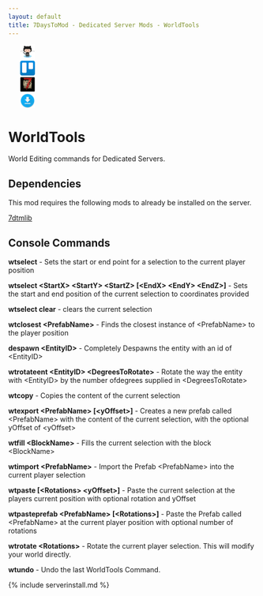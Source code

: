 ```yaml
---
layout: default
title: 7DaysToMod - Dedicated Server Mods - WorldTools
---
```


<ul style="list-style: none;">
	<li class="link-toolbar-right">
		<a href="https://github.com/7DaysToMod/worldtools" class="social-icon" target="_blank" title="View on Github">
			<img src="/images/Octocat.png" height="30">
		</a>
	</li>
	<li class="link-toolbar-right">
		<a href="https://trello.com/b/ubhbKNfD/worldtools" class="social-icon" target="_blank" title="TODO List on Trello">
			<img src="/images/trello.png" height="30">
		</a>
	</li>
	<li class="link-toolbar-right">
		<a href="http://7daystodie.com/forums/" class="social-icon" target="_blank" title="7DaysToDie.com Forum Post">
			<img src="/images/placeholder_small.png" height="30">
		</a>
	</li>
	<li class="link-toolbar-right">
		<a href="https://github.com/7DaysToMod/worldtools/releases" class="social-icon" target="_blank" title="Downloads">
			<img src="/images/download.png" height="30">
		</a>
	</li>
</ul>

# WorldTools

World Editing commands for Dedicated Servers.

## Dependencies

This mod requires the following mods to already be installed on the server.

[7dtmlib](http://7daystomod.com/mods/7dtmlib)

## Console Commands

__wtselect__ - Sets the start or end point for a selection to the current player position

__wtselect &lt;StartX&gt; &lt;StartY&gt; &lt;StartZ&gt; \[&lt;EndX&gt; &lt;EndY&gt; &lt;EndZ&gt;\]__ - Sets the start and end position of the current selection to coordinates provided

__wtselect clear__ - clears the current selection

__wtclosest &lt;PrefabName&gt;__ - Finds the closest instance of &lt;PrefabName&gt; to the player position

__despawn &lt;EntityID&gt;__ - Completely Despawns the entity with an id of &lt;EntityID&gt;

__wtrotateent &lt;EntityID&gt; &lt;DegreesToRotate&gt;__ - Rotate the way the entity with &lt;EntityID&gt; by the number ofdegrees supplied in &lt;DegreesToRotate&gt;

__wtcopy__ - Copies the content of the current selection

__wtexport &lt;PrefabName&gt; [&lt;yOffset&gt;]__ - Creates a new prefab called &lt;PrefabName&gt; with the content of the current selection, with the optional yOffset of &lt;yOffset&gt;

__wtfill &lt;BlockName&gt;__ - Fills the current selection with the block &lt;BlockName&gt;

__wtimport &lt;PrefabName&gt;__ - Import the Prefab &lt;PrefabName&gt; into the current player selection

__wtpaste [&lt;Rotations&gt; &lt;yOffset&gt;]__ - Paste the current selection at the players current position with optional rotation and yOffset

__wtpasteprefab &lt;PrefabName&gt; [&lt;Rotations&gt;]__ - Paste the Prefab called &lt;PrefabName&gt; at the current player position with optional number of rotations

__wtrotate &lt;Rotations&gt;__ - Rotate the current player selection.  This will modify your world directly.

__wtundo__ - Undo the last WorldTools Command.

{% include serverinstall.md %}